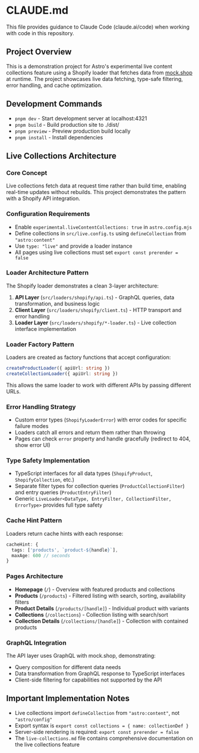 # CLAUDE.md

This file provides guidance to Claude Code (claude.ai/code) when working with code in this repository.

## Project Overview

This is a demonstration project for Astro's experimental live content collections feature using a Shopify loader that fetches data from [mock.shop](https://mock.shop) at runtime. The project showcases live data fetching, type-safe filtering, error handling, and cache optimization.

## Development Commands

- `pnpm dev` - Start development server at localhost:4321
- `pnpm build` - Build production site to ./dist/
- `pnpm preview` - Preview production build locally
- `pnpm install` - Install dependencies

## Live Collections Architecture

### Core Concept
Live collections fetch data at request time rather than build time, enabling real-time updates without rebuilds. This project demonstrates the pattern with a Shopify API integration.

### Configuration Requirements
- Enable `experimental.liveContentCollections: true` in `astro.config.mjs`
- Define collections in `src/live.config.ts` using `defineCollection` from `"astro:content"`
- Use `type: "live"` and provide a loader instance
- All pages using live collections must set `export const prerender = false`

### Loader Architecture Pattern
The Shopify loader demonstrates a clean 3-layer architecture:

1. **API Layer** (`src/loaders/shopify/api.ts`) - GraphQL queries, data transformation, and business logic
2. **Client Layer** (`src/loaders/shopify/client.ts`) - HTTP transport and error handling
3. **Loader Layer** (`src/loaders/shopify/*-loader.ts`) - Live collection interface implementation

### Loader Factory Pattern
Loaders are created as factory functions that accept configuration:
```ts
createProductLoader({ apiUrl: string })
createCollectionLoader({ apiUrl: string })
```

This allows the same loader to work with different APIs by passing different URLs.

### Error Handling Strategy
- Custom error types (`ShopifyLoaderError`) with error codes for specific failure modes
- Loaders catch all errors and return them rather than throwing
- Pages can check `error` property and handle gracefully (redirect to 404, show error UI)

### Type Safety Implementation
- TypeScript interfaces for all data types (`ShopifyProduct`, `ShopifyCollection`, etc.)
- Separate filter types for collection queries (`ProductCollectionFilter`) and entry queries (`ProductEntryFilter`)
- Generic `LiveLoader<DataType, EntryFilter, CollectionFilter, ErrorType>` provides full type safety

### Cache Hint Pattern
Loaders return cache hints with each response:
```ts
cacheHint: {
  tags: ['products', `product-${handle}`],
  maxAge: 600 // seconds
}
```

### Pages Architecture
- **Homepage** (`/`) - Overview with featured products and collections
- **Products** (`/products`) - Filtered listing with search, sorting, availability filters
- **Product Details** (`/products/[handle]`) - Individual product with variants
- **Collections** (`/collections`) - Collection listing with search/sort
- **Collection Details** (`/collections/[handle]`) - Collection with contained products

### GraphQL Integration
The API layer uses GraphQL with mock.shop, demonstrating:
- Query composition for different data needs
- Data transformation from GraphQL response to TypeScript interfaces
- Client-side filtering for capabilities not supported by the API

## Important Implementation Notes

- Live collections import `defineCollection` from `"astro:content"`, not `"astro/config"`
- Export syntax is `export const collections = { name: collectionDef }`
- Server-side rendering is required: `export const prerender = false`
- The `live-collections.md` file contains comprehensive documentation on the live collections feature